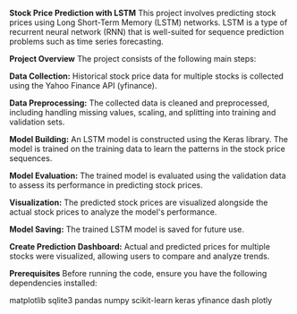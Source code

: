 **Stock Price Prediction with LSTM**
This project involves predicting stock prices using Long Short-Term Memory (LSTM) networks. LSTM is a type of recurrent neural network (RNN) that is well-suited for sequence prediction problems such as time series forecasting.

**Project Overview**
The project consists of the following main steps:

**Data Collection:** Historical stock price data for multiple stocks is collected using the Yahoo Finance API (yfinance).

**Data Preprocessing:** The collected data is cleaned and preprocessed, including handling missing values, scaling, and splitting into training and validation sets.

**Model Building:** An LSTM model is constructed using the Keras library. The model is trained on the training data to learn the patterns in the stock price sequences.

**Model Evaluation:** The trained model is evaluated using the validation data to assess its performance in predicting stock prices.

**Visualization:** The predicted stock prices are visualized alongside the actual stock prices to analyze the model's performance.

**Model Saving:** The trained LSTM model is saved for future use.

**Create Prediction Dashboard:** Actual and predicted prices for multiple stocks were visualized, allowing users to compare and analyze trends.

**Prerequisites**
Before running the code, ensure you have the following dependencies installed:

matplotlib
sqlite3
pandas
numpy
scikit-learn
keras
yfinance
dash
plotly
